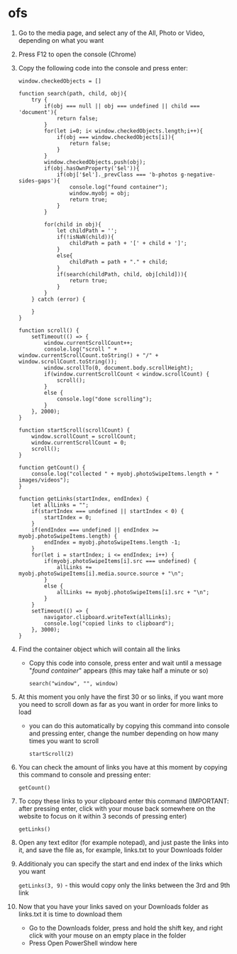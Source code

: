 # ofs

1. Go to the media page, and select any of the All, Photo or Video, depending on what you want
2. Press F12 to open the console (Chrome)
3. Copy the following code into the console and press enter:
    ```
    window.checkedObjects = []

    function search(path, child, obj){
        try {
            if(obj === null || obj === undefined || child === 'document'){
                return false;
            }
            for(let i=0; i< window.checkedObjects.length;i++){
                if(obj === window.checkedObjects[i]){
                    return false;
                }
            }
            window.checkedObjects.push(obj);
            if(obj.hasOwnProperty('$el')){
                if(obj['$el']._prevClass === 'b-photos g-negative-sides-gaps'){
                    console.log("found container");
                    window.myobj = obj;
                    return true;
                }
            }

            for(child in obj){
                let childPath = '';
                if(!isNaN(child)){
                    childPath = path + '[' + child + ']';
                }
                else{
                    childPath = path + "." + child;
                }
                if(search(childPath, child, obj[child])){
                    return true;
                }
            }
        } catch (error) {

        }
    }

    function scroll() {
        setTimeout(() => {
            window.currentScrollCount++;
            console.log("scroll " + window.currentScrollCount.toString() + "/" + window.scrollCount.toString());
            window.scrollTo(0, document.body.scrollHeight);
            if(window.currentScrollCount < window.scrollCount) {
                scroll();
            }
            else {
                console.log("done scrolling");
            }
        }, 2000);
    }

    function startScroll(scrollCount) {
        window.scrollCount = scrollCount;
        window.currentScrollCount = 0;
        scroll();
    }

    function getCount() {
        console.log("collected " + myobj.photoSwipeItems.length + " images/videos");
    }

    function getLinks(startIndex, endIndex) {
        let allLinks = "";
        if(startIndex === undefined || startIndex < 0) {
            startIndex = 0;
        }
        if(endIndex === undefined || endIndex >= myobj.photoSwipeItems.length) {
            endIndex = myobj.photoSwipeItems.length -1;
        }
        for(let i = startIndex; i <= endIndex; i++) {
            if(myobj.photoSwipeItems[i].src === undefined) {
                allLinks += myobj.photoSwipeItems[i].media.source.source + "\n";
            }
            else {
                allLinks += myobj.photoSwipeItems[i].src + "\n";
            }
        }
        setTimeout(() => {
            navigator.clipboard.writeText(allLinks);
            console.log("copied links to clipboard");
        }, 3000);
    }
    ```
4. Find the container object which will contain all the links

    - Copy this code into console, press enter and wait until a message "*found container*" appears (this may take half a minute or so)
  
      ```search("window", "", window)```

5. At this moment you only have the first 30 or so links, if you want more you need to scroll down as far as you want in order for more links to load
 
    - you can do this automatically by copying this command into console and pressing enter, change the number depending on how many times you want to scroll
  
      ```startScroll(2)```
    
6. You can check the amount of links you have at this moment by copying this command to console and pressing enter:
      
      ```getCount()```
    
7. To copy these links to your clipboard enter this command (IMPORTANT: after pressing enter, click with your mouse back somewhere on the website to focus on it within 3 seconds of pressing enter)
    
      ```getLinks()```
      
8. Open any text editor (for example notepad), and just paste the links into it, and save the file as, for example, links.txt to your Downloads folder

9. Additionaly you can specify the start and end index of the links which you want

      ```getLinks(3, 9)``` - this would copy only the links between the 3rd and 9th link
      
10. Now that you have your links saved on your Downloads folder as links.txt it is time to download them

    - Go to the Downloads folder, press and hold the shift key, and right click with your mouse on an empty place in the folder
    - Press Open PowerShell window here
